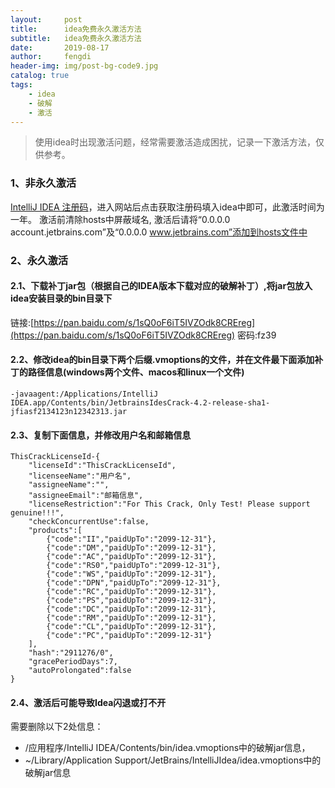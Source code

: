 ```yaml
---
layout:     post
title:      idea免费永久激活方法
subtitle:   idea免费永久激活方法
date:       2019-08-17
author:     fengdi
header-img: img/post-bg-code9.jpg
catalog: true
tags:
    - idea
    - 破解
    - 激活
---
```


>使用idea时出现激活问题，经常需要激活造成困扰，记录一下激活方法，仅供参考。

### 1、非永久激活
[IntelliJ IDEA 注册码](http://idea.lanyus.com/)，进入网站后点击获取注册码填入idea中即可，此激活时间为一年。
激活前清除hosts中屏蔽域名, 激活后请将“0.0.0.0 account.jetbrains.com”及“0.0.0.0 www.jetbrains.com”添加到hosts文件中

### 2、永久激活
#### 2.1、下载补丁jar包（根据自己的IDEA版本下载对应的破解补丁）,将jar包放入idea安装目录的bin目录下
链接:[https://pan.baidu.com/s/1sQ0oF6iT5IVZOdk8CREreg](https://pan.baidu.com/s/1sQ0oF6iT5IVZOdk8CREreg)  密码:fz39

#### 2.2、修改idea的bin目录下两个后缀.vmoptions的文件，并在文件最下面添加补丁的路径信息(windows两个文件、macos和linux一个文件)
```$xslt
-javaagent:/Applications/IntelliJ IDEA.app/Contents/bin/JetbrainsIdesCrack-4.2-release-sha1-jfiasf2134123n12342313.jar
```

#### 2.3、复制下面信息，并修改用户名和邮箱信息
```$xslt
ThisCrackLicenseId-{
    "licenseId":"ThisCrackLicenseId",
    "licenseeName":"用户名",
    "assigneeName":"",
    "assigneeEmail":"邮箱信息",
    "licenseRestriction":"For This Crack, Only Test! Please support genuine!!!",
    "checkConcurrentUse":false,
    "products":[
        {"code":"II","paidUpTo":"2099-12-31"},
        {"code":"DM","paidUpTo":"2099-12-31"},
        {"code":"AC","paidUpTo":"2099-12-31"},
        {"code":"RS0","paidUpTo":"2099-12-31"},
        {"code":"WS","paidUpTo":"2099-12-31"},
        {"code":"DPN","paidUpTo":"2099-12-31"},
        {"code":"RC","paidUpTo":"2099-12-31"},
        {"code":"PS","paidUpTo":"2099-12-31"},
        {"code":"DC","paidUpTo":"2099-12-31"},
        {"code":"RM","paidUpTo":"2099-12-31"},
        {"code":"CL","paidUpTo":"2099-12-31"},
        {"code":"PC","paidUpTo":"2099-12-31"}
    ],
    "hash":"2911276/0",
    "gracePeriodDays":7,
    "autoProlongated":false
}
```

#### 2.4、激活后可能导致Idea闪退或打不开
需要删除以下2处信息：
- /应用程序/IntelliJ IDEA/Contents/bin/idea.vmoptions中的破解jar信息，
- ~/Library/Application Support/JetBrains/IntelliJIdea/idea.vmoptions中的破解jar信息



